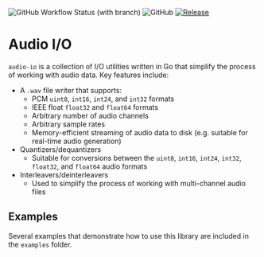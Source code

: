 ![GitHub Workflow Status (with branch)](https://img.shields.io/github/actions/workflow/status/jonchammer/audio-io/test.yml?branch=main&style=flat-square)
![GitHub](https://img.shields.io/github/license/jonchammer/audio-io?style=flat-square)
[![Release](https://img.shields.io/github/release/jonchammer/audio-io.svg?style=flat-square)](https://github.com/jonchammer/audio-io/releases)

# Audio I/O

`audio-io` is a collection of I/O utilities written in Go that simplify the
process of working with audio data. Key features include:
  * A `.wav` file writer that supports:
    - PCM `uint8`, `int16`, `int24`, and `int32` formats
    - IEEE float `float32` and `float64` formats
    - Arbitrary number of audio channels
    - Arbitrary sample rates
    - Memory-efficient streaming of audio data to disk (e.g. suitable for 
      real-time audio generation)
  * Quantizers/dequantizers
    - Suitable for conversions between the `uint8`, `int16`, `int24`, `int32`, 
      `float32`, and `float64` audio formats
  * Interleavers/deinterleavers
    - Used to simplify the process of working with multi-channel audio files

## Examples
Several examples that demonstrate how to use this library are included in the
`examples` folder. 
